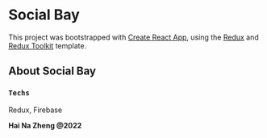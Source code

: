 # Social Bay

This project was bootstrapped with [Create React App](https://github.com/facebook/create-react-app), using the [Redux](https://redux.js.org/) and [Redux Toolkit](https://redux-toolkit.js.org/) template.

## About Social Bay

### `Techs`

Redux, Firebase

**Hai Na Zheng @2022**
